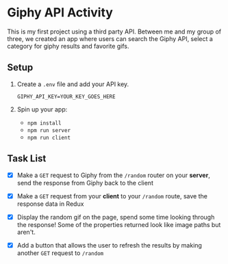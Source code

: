 # Giphy API Activity
This is my first project using a third party API. Between me and my group of three, we created an app where users can search the Giphy API, select a category for giphy results and favorite gifs.

## Setup

1. Create a `.env` file and add your API key.

    `GIPHY_API_KEY=YOUR_KEY_GOES_HERE`

2. Spin up your app:

    - `npm install`
    - `npm run server`
    - `npm run client`

## Task List

- [x] Make a `GET` request to Giphy from the `/random` router on your **server**, send the response from Giphy back to the client
- [x] Make a `GET` request from your **client** to your `/random` route, save the response data in Redux
- [x] Display the random gif on the page, spend some time looking through the response! Some of the properties returned look like image paths but aren't.
- [x] Add a button that allows the user to refresh the results by making another `GET` request to `/random`

